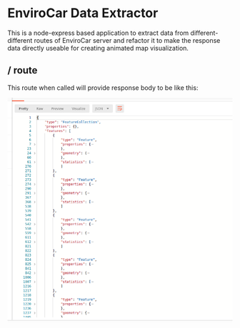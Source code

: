 # EnviroCar Data Extractor
This is a node-express based application to extract data from different-different routes of EnviroCar server and refactor it to make the response data directly useable for creating animated map visualization.

## / route
This route when called will provide response body to be like this:<br />

![image of features](https://github.com/Tarun215/images/blob/master/features.png)